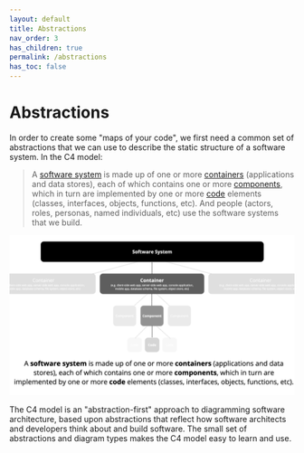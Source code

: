 ```yaml
---
layout: default
title: Abstractions
nav_order: 3
has_children: true
permalink: /abstractions
has_toc: false
---
```


# Abstractions

In order to create some "maps of your code", we first need a common set of abstractions
that we can use to describe the static structure of a software system. In the C4 model:

> A [software system](/abstractions/software-system)
> is made up of one or  more [containers](/abstractions/container) (applications and data stores),
> each of which contains one or more [components](/abstractions/component),  which in turn are implemented by one or
> more [code](/abstractions/code) elements (classes, interfaces, objects, functions, etc).
> And people (actors, roles, personas, named individuals, etc) use the software systems that we build.

![The abstractions behind the C4 model](/images/abstractions.png)

The C4 model is an "abstraction-first" approach to diagramming software architecture, based upon abstractions that
reflect how software architects and developers think about and build software. The small set of abstractions and
diagram types makes the C4 model easy to learn and use.